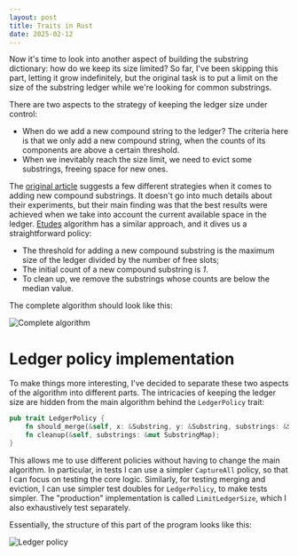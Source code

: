 ```yaml
---
layout: post
title: Traits in Rust
date: 2025-02-12
---
```


Now it's time to look into another aspect of building the substring dictionary: how do we keep its size limited? So far, I've been skipping this part, letting it grow indefinitely, but the original task is to put a limit on the size of the substring ledger while we're looking for common substrings. 

There are two aspects to the strategy of keeping the ledger size under control: 

- When do we add a new compound string to the ledger? The criteria here is that we only add a new compound string, when the counts of its components are above a certain threshold. 
- When we inevitably reach the size limit, we need to evict some substrings, freeing space for new ones. 

The [original article][mayne] suggests a few different strategies when it comes to adding new compound substrings. It doesn't go into much details about their experiments, but their main finding was that the best results were achieved when we take into account the current available space in the ledger. [Etudes][etudes] algorithm has a similar approach, and it dives us a straightforward policy: 

- The threshold for adding a new compound substring is the maximum size of the ledger divided by the number of free slots; 
- The initial count of a new compound substring is _1_.  
- To clean up, we remove the substrings whose counts are below the median value.

The complete algorithm should look like this: 

![Complete algorithm](/assets/images/complete-algorithm.png)

# Ledger policy implementation

To make things more interesting, I've decided to separate these two aspects of the algorithm into different parts. The intricacies of keeping the ledger size are hidden from the main algorithm behind the `LedgerPolicy` trait: 

```rust
pub trait LedgerPolicy {
    fn should_merge(&self, x: &Substring, y: &Substring, substrings: &SubstringMap) -> bool;
    fn cleanup(&self, substrings: &mut SubstringMap);
}
```

This allows me to use different policies without having to change the main algorithm. In particular, in tests I can use a simpler `CaptureAll` policy, so that I can focus on testing the core logic. Similarly, for testing merging and eviction, I can use simpler test doubles for `LedgerPolicy`, to make tests simpler. The "production" implementation is called `LimitLedgerSize`, which I also exhaustively test separately. 

Essentially, the structure of this part of the program looks like this: 

![Ledger policy](/assets/images/ledger-policy.png)

[mayne]: https://academic.oup.com/comjnl/article/18/2/157/374138
[etudes]: https://www.goodreads.com/book/show/3924336-etudes-for-programmers


